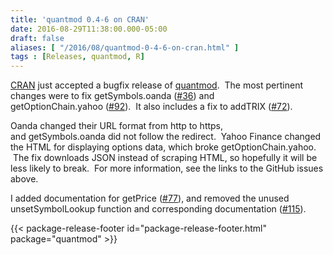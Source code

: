 ```yaml
---
title: 'quantmod 0.4-6 on CRAN'
date: 2016-08-29T11:38:00.000-05:00
draft: false
aliases: [ "/2016/08/quantmod-0-4-6-on-cran.html" ]
tags : [Releases, quantmod, R]
---
```


[CRAN](https://cran.r-project.org/) just accepted a bugfix release of [quantmod](http://www.quantmod.com/).  The most pertinent changes were to fix getSymbols.oanda ([#36](https://github.com/joshuaulrich/quantmod/issues/36)) and getOptionChain.yahoo ([#92](https://github.com/joshuaulrich/quantmod/issues/92)).  It also includes a fix to addTRIX ([#72](https://github.com/joshuaulrich/quantmod/issues/72)).  
  
Oanda changed their URL format from http to https, and getSymbols.oanda did not follow the redirect.  Yahoo Finance changed the HTML for displaying options data, which broke getOptionChain.yahoo.  The fix downloads JSON instead of scraping HTML, so hopefully it will be less likely to break.  For more information, see the links to the GitHub issues above.  
  
I added documentation for getPrice ([#77](https://github.com/joshuaulrich/quantmod/issues/77)), and removed the unused unsetSymbolLookup function and corresponding documentation ([#115](https://github.com/joshuaulrich/quantmod/issues/115)).

{{< package-release-footer id="package-release-footer.html" package="quantmod" >}}
